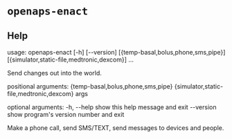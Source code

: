 # `openaps-enact`

## Help
usage: openaps-enact [-h] [--version]
                     [{temp-basal,bolus,phone,sms,pipe}]
                     [{simulator,static-file,medtronic,dexcom}] ...

  Send changes out into the world.

positional arguments:
  {temp-basal,bolus,phone,sms,pipe}
  {simulator,static-file,medtronic,dexcom}
  args

optional arguments:
  -h, --help            show this help message and exit
  --version             show program's version number and exit

Make a phone call, send SMS/TEXT, send messages to devices and people.
